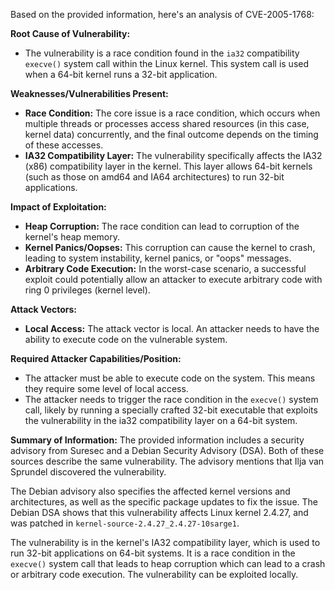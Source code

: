 Based on the provided information, here's an analysis of CVE-2005-1768:

**Root Cause of Vulnerability:**

*   The vulnerability is a race condition found in the `ia32` compatibility `execve()` system call within the Linux kernel. This system call is used when a 64-bit kernel runs a 32-bit application.

**Weaknesses/Vulnerabilities Present:**

*   **Race Condition:** The core issue is a race condition, which occurs when multiple threads or processes access shared resources (in this case, kernel data) concurrently, and the final outcome depends on the timing of these accesses.
*   **IA32 Compatibility Layer:** The vulnerability specifically affects the IA32 (x86) compatibility layer in the kernel. This layer allows 64-bit kernels (such as those on amd64 and IA64 architectures) to run 32-bit applications.

**Impact of Exploitation:**

*   **Heap Corruption:** The race condition can lead to corruption of the kernel's heap memory.
*   **Kernel Panics/Oopses:** This corruption can cause the kernel to crash, leading to system instability, kernel panics, or "oops" messages.
*   **Arbitrary Code Execution:** In the worst-case scenario, a successful exploit could potentially allow an attacker to execute arbitrary code with ring 0 privileges (kernel level).

**Attack Vectors:**

*   **Local Access:** The attack vector is local. An attacker needs to have the ability to execute code on the vulnerable system.

**Required Attacker Capabilities/Position:**

*   The attacker must be able to execute code on the system. This means they require some level of local access.
*   The attacker needs to trigger the race condition in the `execve()` system call, likely by running a specially crafted 32-bit executable that exploits the vulnerability in the ia32 compatibility layer on a 64-bit system.

**Summary of Information:**
The provided information includes a security advisory from Suresec and a Debian Security Advisory (DSA). Both of these sources describe the same vulnerability. The advisory mentions that Ilja van Sprundel discovered the vulnerability.

The Debian advisory also specifies the affected kernel versions and architectures, as well as the specific package updates to fix the issue. The Debian DSA shows that this vulnerability affects Linux kernel 2.4.27, and was patched in `kernel-source-2.4.27_2.4.27-10sarge1`.

The vulnerability is in the kernel's IA32 compatibility layer, which is used to run 32-bit applications on 64-bit systems. It is a race condition in the `execve()` system call that leads to heap corruption which can lead to a crash or arbitrary code execution. The vulnerability can be exploited locally.